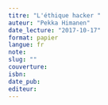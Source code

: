 ```yaml
---
titre: "L'éthique hacker "
auteur: "Pekka Himanen"
date_lecture: "2017-10-17"
format: papier
langue: fr
note:
slug: ""
couverture: 
isbn: 
date_pub: 
editeur: 
---
```

